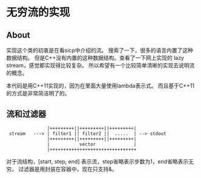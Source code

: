# 无穷流的实现

## About
实现这个类的初衷是在看sicp中介绍的流。
搜索了一下，很多的语言内置了这种数据结构。
但是C++没有内置的这种数据结构。查看了一下网上实现的 lazy stream，感觉都实现得比较复杂。
所以希望有一个比较简单清晰的实现去说明流的概念。

本代码是用C++11实现的，因为在里面大量使用lambda表示式。
而且基于C++11的方式是非常简洁明了的。


## 流和过滤器 

```
               |+++++++++||+++++++++||+++++++++|
 stream   ---> | filter1 || filter2 ||  .....  | --> stdout 
               |+++++++++||+++++++++||+++++++++|
               |           vector              |
               |++++++++++++++++++++++++++++++++

```

对于流结构，[start, step, end] 表示流，step省略表示步数为1，end省略表示无穷。
过滤器是用封装在容器中，现在只支持&。


